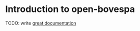 # Introduction to open-bovespa

TODO: write [great documentation](http://jacobian.org/writing/what-to-write/)
